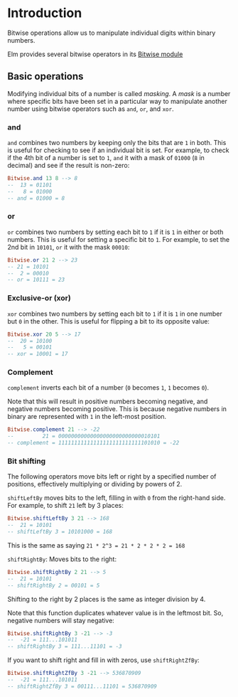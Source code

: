 # Introduction

Bitwise operations allow us to manipulate individual digits within binary numbers.

Elm provides several bitwise operators in its [Bitwise module](https://package.elm-lang.org/packages/elm/core/latest/Bitwise)

## Basic operations

Modifying individual bits of a number is called _masking_.
A _mask_ is a number where specific bits have been set in a particular way to manipulate another number using bitwise operators such as `and`, `or`, and `xor`.

### and

`and` combines two numbers by keeping only the bits that are `1` in both.
This is useful for checking to see if an individual bit is set.
For example, to check if the 4th bit of a number is set to `1`, `and` it with a mask of `01000` (`8` in decimal) and see if the result is non-zero:

```elm
Bitwise.and 13 8 --> 8
--  13 = 01101
--   8 = 01000
-- and = 01000 = 8
```

### or

`or` combines two numbers by setting each bit to `1` if it is `1` in either or both numbers.
This is useful for setting a specific bit to `1`.
For example, to set the 2nd bit in `10101`, `or` it with the mask `00010`:

```elm
Bitwise.or 21 2 --> 23
-- 21 = 10101
--  2 = 00010
-- or = 10111 = 23
```

### Exclusive-or (xor)

`xor` combines two numbers by setting each bit to `1` if it is `1` in one number but `0` in the other.
This is useful for flipping a bit to its opposite value:

```elm
Bitwise.xor 20 5 --> 17
--  20 = 10100
--   5 = 00101
-- xor = 10001 = 17
```

### Complement

`complement` inverts each bit of a number (`0` becomes `1`, `1` becomes `0`).

Note that this will result in positive numbers becoming negative, and negative numbers becoming positive.
This is because negative numbers in binary are represented with `1` in the left-most position.

```elm
Bitwise.complement 21 --> -22
--         21 = 00000000000000000000000000010101
-- complement = 11111111111111111111111111101010 = -22
```

### Bit shifting

The following operators move bits left or right by a specified number of positions, effectively multiplying or dividing by powers of 2.

`shiftLeftBy` moves bits to the left, filling in with `0` from the right-hand side.
For example, to shift `21` left by 3 places:

```elm
Bitwise.shiftLeftBy 3 21 --> 168
--  21 = 10101
-- shiftLeftBy 3 = 10101000 = 168
```

This is the same as saying `21 * 2^3 = 21 * 2 * 2 * 2 = 168`

`shiftRightBy`: Moves bits to the right:

```elm
Bitwise.shiftRightBy 2 21 --> 5
--  21 = 10101
-- shiftRightBy 2 = 00101 = 5
```

Shifting to the right by 2 places is the same as integer division by 4.

Note that this function duplicates whatever value is in the leftmost bit.
So, negative numbers will stay negative:

```elm
Bitwise.shiftRightBy 3 -21 --> -3
--  -21 = 111...101011
-- shiftRightBy 3 = 111...11101 = -3
```

If you want to shift right and fill in with zeros, use `shiftRightZfBy`:

```elm
Bitwise.shiftRightZfBy 3 -21 --> 536870909
--  -21 = 111...101011
-- shiftRightZfBy 3 = 00111...11101 = 536870909
```
